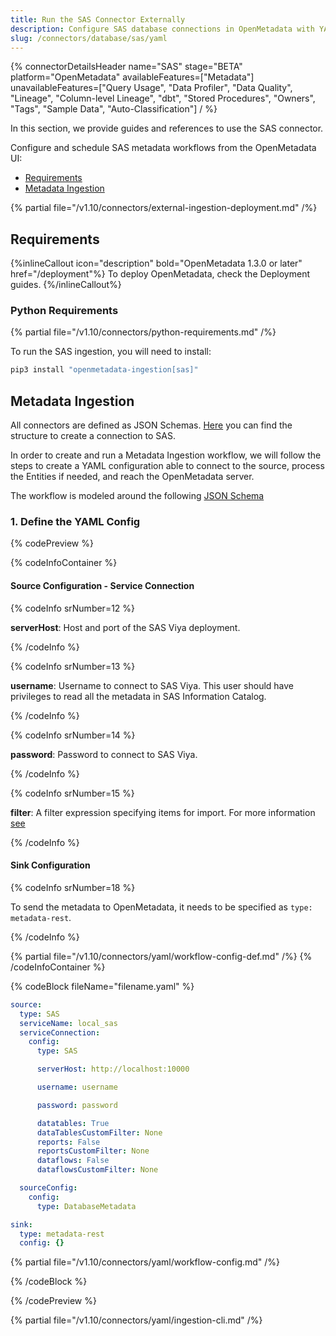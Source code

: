 ```yaml
---
title: Run the SAS Connector Externally
description: Configure SAS database connections in OpenMetadata with YAML. Step-by-step setup guide, authentication options, and connector configuration examples.
slug: /connectors/database/sas/yaml
---
```


{% connectorDetailsHeader
name="SAS"
stage="BETA"
platform="OpenMetadata"
availableFeatures=["Metadata"]
unavailableFeatures=["Query Usage", "Data Profiler", "Data Quality", "Lineage", "Column-level Lineage", "dbt", "Stored Procedures", "Owners", "Tags", "Sample Data", "Auto-Classification"]
/ %}

In this section, we provide guides and references to use the SAS connector.

Configure and schedule SAS metadata workflows from the OpenMetadata UI:

- [Requirements](#requirements)
- [Metadata Ingestion](#metadata-ingestion)


{% partial file="/v1.10/connectors/external-ingestion-deployment.md" /%}

## Requirements

{%inlineCallout icon="description" bold="OpenMetadata 1.3.0 or later" href="/deployment"%}
To deploy OpenMetadata, check the Deployment guides.
{%/inlineCallout%}


### Python Requirements

{% partial file="/v1.10/connectors/python-requirements.md" /%}

To run the SAS ingestion, you will need to install:

```bash
pip3 install "openmetadata-ingestion[sas]"
```

## Metadata Ingestion

All connectors are defined as JSON Schemas.
[Here](https://github.com/open-metadata/OpenMetadata/blob/main/openmetadata-spec/src/main/resources/json/schema/entity/services/connections/database/sasConnection.json)
you can find the structure to create a connection to SAS.

In order to create and run a Metadata Ingestion workflow, we will follow
the steps to create a YAML configuration able to connect to the source,
process the Entities if needed, and reach the OpenMetadata server.

The workflow is modeled around the following
[JSON Schema](https://github.com/open-metadata/OpenMetadata/blob/main/openmetadata-spec/src/main/resources/json/schema/metadataIngestion/workflow.json)

### 1. Define the YAML Config

{% codePreview %}

{% codeInfoContainer %}

#### Source Configuration - Service Connection

{% codeInfo srNumber=12 %}

**serverHost**: Host and port of the SAS Viya deployment.

{% /codeInfo %}

{% codeInfo srNumber=13 %}

**username**: Username to connect to SAS Viya. This user should have privileges to read all the metadata in SAS Information Catalog.

{% /codeInfo %}

{% codeInfo srNumber=14 %}

**password**: Password to connect to SAS Viya.

{% /codeInfo %}

{% codeInfo srNumber=15 %}

**filter**: A filter expression specifying items for import. For more information [see](https://developer.sas.com/apis/rest/DataManagement/#catalog-search)

{% /codeInfo %}


#### Sink Configuration

{% codeInfo srNumber=18 %}

To send the metadata to OpenMetadata, it needs to be specified as `type: metadata-rest`.

{% /codeInfo %}

{% partial file="/v1.10/connectors/yaml/workflow-config-def.md" /%}
{% /codeInfoContainer %}

{% codeBlock fileName="filename.yaml" %}

```yaml {% isCodeBlock=true %}
source:
  type: SAS
  serviceName: local_sas
  serviceConnection:
    config:
      type: SAS
```
```yaml {% srNumber=12 %}
      serverHost: http://localhost:10000
```
```yaml {% srNumber=13 %}
      username: username
```
```yaml {% srNumber=14 %}
      password: password
```
```yaml {% srNumber=15 %}
      datatables: True
      dataTablesCustomFilter: None
      reports: False
      reportsCustomFilter: None
      dataflows: False
      dataflowsCustomFilter: None
```
```yaml {% isCodeBlock=true %}
  sourceConfig:
    config:
      type: DatabaseMetadata
```
```yaml {% srNumber=18 %}
sink:
  type: metadata-rest
  config: {}
```

{% partial file="/v1.10/connectors/yaml/workflow-config.md" /%}

{% /codeBlock %}

{% /codePreview %}

{% partial file="/v1.10/connectors/yaml/ingestion-cli.md" /%}
